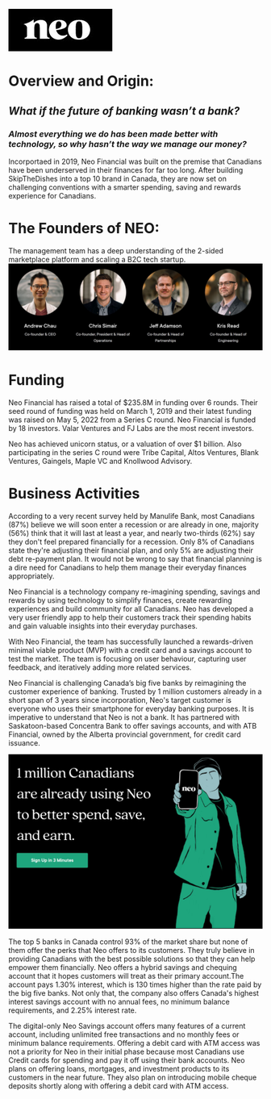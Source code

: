   
![Alt text](neo.JPG) 

# Overview and Origin:

## ***What if the future of banking wasn’t a bank?*** 
### *Almost everything we do has been made better with technology, so why hasn’t the way we manage our money?*

Incorportaed in 2019, Neo Financial was built on the premise that Canadians have been underserved in their finances for far too long. After building SkipTheDishes into a top 10 brand in Canada, they are now set on challenging conventions with a smarter spending, saving and rewards experience for Canadians.

# **The Founders of NEO:**
The management team has a deep understanding of the 2-sided marketplace platform and scaling a B2C tech startup. 
![Alt text](cofounders.JPG)

# Funding
Neo Financial has raised a total of $235.8M in funding over 6 rounds. Their seed round of funding was held on March 1, 2019 and their latest funding was raised on May 5, 2022 from a Series C round. Neo Financial is funded by 18 investors. Valar Ventures and FJ Labs are the most recent investors. 

Neo has achieved unicorn status, or a valuation of over $1 billion. Also participating in the series C round were Tribe Capital, Altos Ventures, Blank Ventures, Gaingels, Maple VC and Knollwood Advisory.

# Business Activities
According to a very recent survey held by Manulife Bank, most Canadians (87%) believe we will soon enter a recession or are already in one, majority (56%) think that it will last at least a year, and nearly two-thirds (62%) say they don't feel prepared financially for a recession. Only 8% of Canadians state they're adjusting their financial plan, and only 5% are adjusting their debt re-payment plan. It would not be wrong to say that financial planning is a dire need for Canadians to help them manage their everyday finances appropriately.

Neo Financial is a technology company re-imagining spending, savings and rewards by using technology to simplify finances, create rewarding experiences and build community for all Canadians.
Neo has developed a very user friendly app to help their customers track their spending habits and gain valuable insights into their everyday purchases. 

With Neo Financial, the team has successfully launched a rewards-driven minimal viable product (MVP) with a credit card and a savings account to test the market. The team is focusing on user behaviour, capturing user feedback, and iteratively adding more related services. 

Neo Financial is challenging Canada’s big five banks by reimagining the customer experience of banking. Trusted by 1 million customers already in a short span of 3 years since incorporation, Neo's target customer is everyone who uses their smartphone for everyday banking purposes. 
It is imperative to understand that Neo is not a bank. It has partnered with Saskatoon-based Concentra Bank to offer savings accounts, and with ATB Financial, owned by the Alberta provincial government, for credit card issuance.

![Alt text](million.JPG)

The top 5 banks in Canada control 93% of the market share but none of them offer the perks that Neo offers to its customers. They truly believe in providing Canadians with the best possible solutions so that they can help empower them financially. Neo offers a hybrid savings and chequing account that it hopes customers will treat as their primary account.The account pays 1.30% interest, which is 130 times higher than the rate paid by the big five banks. Not only that, the company also offers Canada's highest interest savings account with no annual fees, no minimum balance requirements, and 2.25% interest rate. 

The digital-only Neo Savings account offers many features of a current account, including unlimited free transactions and no monthly fees or minimum balance requirements. Offering a debit card with ATM access was not a priority for Neo in their initial phase because most Canadians use Credit cards for spending and pay it off using their bank accounts. 
Neo plans on offering loans, mortgages, and investment products to its customers in the near future. They also plan on introducing mobile cheque deposits shortly along with offering a debit card with ATM access.



